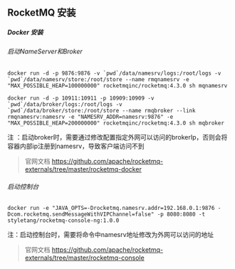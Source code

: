 RocketMQ 安装
-

##### Docker 安装

###### 启动NameServer和Broker

``` shell
docker run -d -p 9876:9876 -v `pwd`/data/namesrv/logs:/root/logs -v `pwd`/data/namesrv/store:/root/store --name rmqnamesrv -e "MAX_POSSIBLE_HEAP=100000000" rocketmqinc/rocketmq:4.3.0 sh mqnamesrv

docker run -d -p 10911:10911 -p 10909:10909 -v `pwd`/data/broker/logs:/root/logs -v `pwd`/data/broker/store:/root/store --name rmqbroker --link rmqnamesrv:namesrv -e "NAMESRV_ADDR=namesrv:9876" -e "MAX_POSSIBLE_HEAP=200000000" rocketmqinc/rocketmq:4.3.0 sh mqbroker
```

注 ：启动broker时，需要通过修改配置指定外网可以访问的brokerIp，否则会将容器内部ip注册到namesrv，导致客户端访问不到

> 官网文档 https://github.com/apache/rocketmq-externals/tree/master/rocketmq-docker 

###### 启动控制台

``` shell
docker run -e "JAVA_OPTS=-Drocketmq.namesrv.addr=192.168.0.1:9876 -Dcom.rocketmq.sendMessageWithVIPChannel=false" -p 8080:8080 -t styletang/rocketmq-console-ng:1.0.0
```

注：启动控制台时，需要将命令中namesrv地址修改为外网可以访问的地址

> 官网文档 https://github.com/apache/rocketmq-externals/tree/master/rocketmq-console